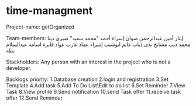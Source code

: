 # time-managment

Project-name: getOrganized

Team-members:
إيثار أمين عبدالرحمن صوان
إسراء أحمد "محمد سعيد" صبري
دينا محمد ديب مشايخ
ندى ذياب غانم ابوشنب
إسراء عماد غازب عواد
فايزة اسامة عبدالسلام بطة

Stackholders:
Any person with an interest in the project who is not a
developer.

Backlogs priority:
1.Database creation
2.login and registration
3.Set Template
4.Add task
5.Add To Do List\Edit to do list
6.Set Reminder
7.View Task
8.View profile 
9.Send notification
10.send Task offer 
11.receive task offer
12.Send Reminder







